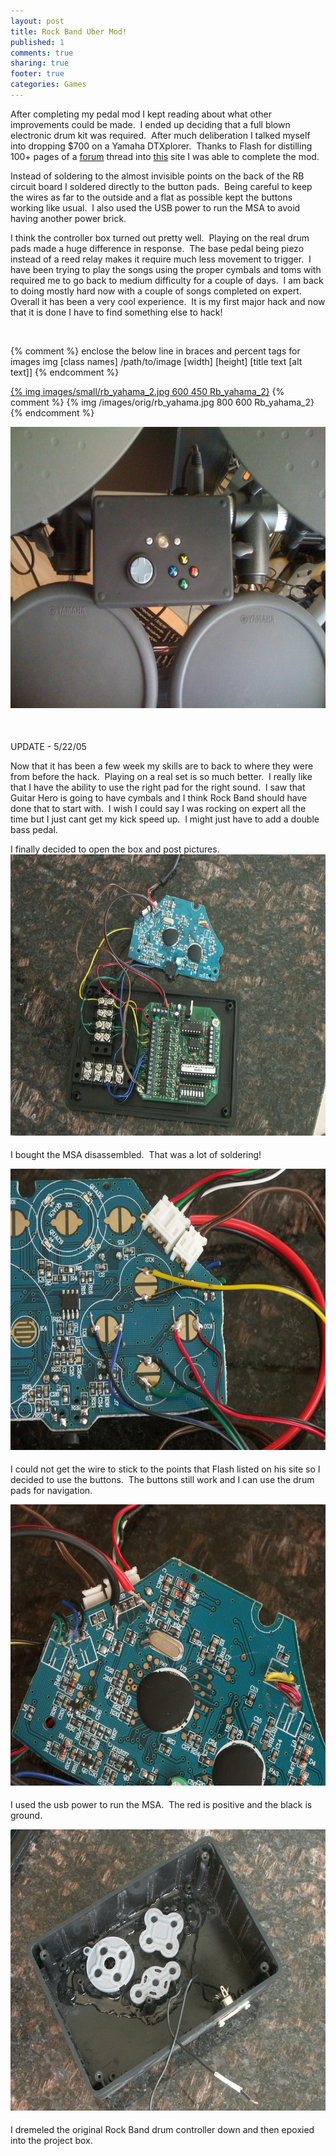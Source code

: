 ```yaml
---
layout: post
title: Rock Band Uber Mod!
published: 1
comments: true
sharing: true
footer: true
categories: Games
---
```

<p>After completing my pedal mod I kept reading about what other improvements could be made.&nbsp; I ended up deciding that a full blown electronic drum kit was required.&nbsp; After much deliberation I talked myself into dropping $700 on a Yamaha DTXplorer.&nbsp; Thanks to Flash for distilling 100+ pages of a <a href="http://www.rockband.com/forums/showthread.php?t=20420&amp;page=102">forum</a> thread into <a href="http://theflashspeaks.wordpress.com/2008/02/03/playing-rock-band-with-a-yamaha-dtxplorer-how-to/">this</a> site I was able to complete the mod.&nbsp; </p>

<p>Instead of soldering to the almost invisible points on the back of the RB circuit board I soldered directly to the button pads.&nbsp; Being careful to keep the wires as far to the outside and a flat as possible kept the buttons working like usual.&nbsp; I also used the USB power to run the MSA to avoid having another power brick.</p>

<p>I think the controller box turned out pretty well.&nbsp; Playing on the real
drum pads made a huge difference in response.&nbsp; The base pedal being
piezo instead of a reed relay makes it require much less movement to
trigger.&nbsp; I have been trying to play the songs using the proper cymbals
and toms with required me to go back to medium difficulty for a couple
of days.&nbsp; I am back to doing mostly hard now with a couple of songs
completed on expert.&nbsp; Overall it has been a very cool experience.&nbsp; It
is my first major hack and now that it is done I have to find something else
to hack!</p>


<p>&nbsp;</p>
{% comment %}
enclose the below line in braces and percent tags for images
 img [class names] /path/to/image [width] [height] [title text [alt text]]
{% endcomment %}

[{% img images/small/rb_yahama_2.jpg 600 450 Rb_yahama_2}](images/orig/rb_yahama_2)
{% comment %}
{% img /images/orig/rb_yahama.jpg 800 600 Rb_yahama_2}
{% endcomment %}


<a onclick="window.open(this.href, '_blank', 'width=800,height=600,scrollbars=no,resizable=no,toolbar=no,directories=no,location=no,menubar=no,status=no,left=0,top=0'); return false" href="images/small/rb_blackbox.jpg"><img border="0" src="images/orig/rb_blackbox.jpg" title="Rb_blackbox" alt="Rb_blackbox" style="margin: 0px 5px 5px 0px; width: 600px; height: 450px;" />
</a> 
</p>

<p>
<a href="images/small/rb_yahama.jpg" onclick="window.open(this.href, '_blank', 'width=800,height=600,scrollbars=no,resizable=no,toolbar=no,directories=no,location=no,menubar=no,status=no,left=0,top=0'); return false">
<br />
</a>
</p>



<p>UPDATE - 5/22/05</p>

<p>Now that it has been a few week my skills are to back to where they were from before the hack.&nbsp; Playing on a real set is so much better.&nbsp; I really like that I have the ability to use the right pad for the right sound.&nbsp; I saw that Guitar Hero is going to have cymbals and I think Rock Band should have done that to start with.&nbsp; I wish I could say I was rocking on expert all the time but I just cant get my kick speed up.&nbsp; I might just have to add a double bass pedal. </p>



<p>I finally decided to open the box and post pictures.<br /><a onclick="window.open(this.href, '_blank', 'width=800,height=600,scrollbars=no,resizable=no,toolbar=no,directories=no,location=no,menubar=no,status=no,left=0,top=0'); return false" href="images/small/pict2284_2.jpg"><img width="600" height="450" border="0" src="images/orig/pict2284_2.jpg" title="Pict2284_2" alt="Pict2284_2" style="margin: 0px 5px 5px 0px;" /></a></p>
<p>
I bought the MSA disassembled.&nbsp; That was a lot of soldering!
</p>

<p><a href="images/small/pict2281.jpg" onclick="window.open(this.href, '_blank', 'width=800,height=600,scrollbars=no,resizable=no,toolbar=no,directories=no,location=no,menubar=no,status=no,left=0,top=0'); return false"><img width="600" height="450" border="0" alt="Pict2281" title="Pict2281" src="images/orig/pict2281.jpg" style="margin: 0px 5px 5px 0px;" /></a>
</p>
<p>I could not get the wire to stick to the points that Flash listed on his site so I decided to use the buttons.&nbsp; The buttons still work and I can use the drum pads for navigation.<br />
</p>
<p><a href="images/small/pict2283.jpg" onclick="window.open(this.href, '_blank', 'width=800,height=600,scrollbars=no,resizable=no,toolbar=no,directories=no,location=no,menubar=no,status=no,left=0,top=0'); return false"><img width="600" height="450" border="0" alt="Pict2283" title="Pict2283" src="images/orig/pict2283.jpg" style="margin: 0px 5px 5px 0px;" /></a>
</p>

<p>
I used the usb power to run the MSA.&nbsp; The red is positive and the black is ground.</p>


<p><a href="images/small/pict2287.jpg" onclick="window.open(this.href, '_blank', 'width=800,height=600,scrollbars=no,resizable=no,toolbar=no,directories=no,location=no,menubar=no,status=no,left=0,top=0'); return false"><img width="600" height="450" border="0" alt="Pict2287" title="Pict2287" src="images/orig/pict2287.jpg" style="margin: 0px 5px 5px 0px;" /></a>
</p>

<p>I dremeled the original Rock Band drum controller down and then epoxied into the project box.</p>

